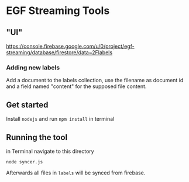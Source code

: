 # EGF Streaming Tools

## "UI"
https://console.firebase.google.com/u/0/project/egf-streaming/database/firestore/data~2Flabels

### Adding new labels
Add a document to the labels collection, use the filename as document id and a field named "content" for the supposed file content.

## Get started
Install ```nodejs``` and run ```npm install``` in terminal
## Running the tool
in Terminal navigate to this directory
```
node syncer.js

```
Afterwards all files in ```labels``` will be synced from firebase.

